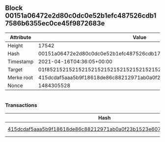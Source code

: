 ## Block 00151a06472e2d80c0dc0e52b1efc487526cdb17586b6355ec0ce45f9872683e

Attribute | Value
--- | ---
Height | 17542
Hash | 00151a06472e2d80c0dc0e52b1efc487526cdb17586b6355ec0ce45f9872683e
Timestamp | 2021-04-16T04:36:05+00:00
Target | 01f8521521521521521521521521521521521521521521521521521521521521
Merke root | 415dcdaf5aaa5b9f18618de86c88212971ab0a0f23b1523e607c48996c94493b
Nonce | 1484305528

```

```

### Transactions

Hash | Amount
--- | ---
[415dcdaf5aaa5b9f18618de86c88212971ab0a0f23b1523e607c48996c94493b](415dcdaf5aaa5b9f18618de86c88212971ab0a0f23b1523e607c48996c94493b.md) | 10.00000000 SKEPTI 
